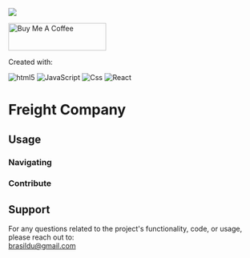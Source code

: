![](https://visitor-badge.glitch.me/badge?page_id=puneethreddyhc.onlineadv)

<a href="https://www.buymeacoffee.com/dudabrasilc" target="_blank"><img src="https://cdn.buymeacoffee.com/buttons/v2/default-yellow.png" alt="Buy Me A Coffee" width="195" height="55"></a>

Created with:  

<img alt="html5" src="https://img.shields.io/badge/-HTML5-E34F26?style=flat-square&logo=html5&logoColor=white" /> <img alt="JavaScript" src="https://img.shields.io/badge/JavaScript-323330?style=flat-square&logo=javascript&logoColor=F7DF1E" /> <img alt="Css" src="https://img.shields.io/badge/CSS-239120?&style=flat-square&logo=css3&logoColor=white" /> <img alt="React" src="https://img.shields.io/badge/-ReactJs-61DAFB?style=flat-square&logo=react" />

# Freight Company

## Usage

### Navigating

### Contribute

## Support
For any questions related to the project's functionality, code, or usage, please reach out to:  
brasildu@gmail.com
